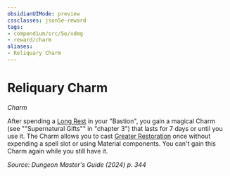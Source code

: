 ```yaml
---
obsidianUIMode: preview
cssclasses: json5e-reward
tags:
- compendium/src/5e/xdmg
- reward/charm
aliases:
- Reliquary Charm
---
```

# Reliquary Charm
*Charm*  

After spending a [Long Rest](/3-Mechanics/CLI/variant-rules/long-rest-xphb.md) in your "Bastion", you gain a magical Charm (see ""Supernatural Gifts"" in "chapter 3") that lasts for 7 days or until you use it. The Charm allows you to cast [Greater Restoration](/3-Mechanics/CLI/spells/greater-restoration-xphb.md) once without expending a spell slot or using Material components. You can't gain this Charm again while you still have it.

*Source: Dungeon Master's Guide (2024) p. 344*